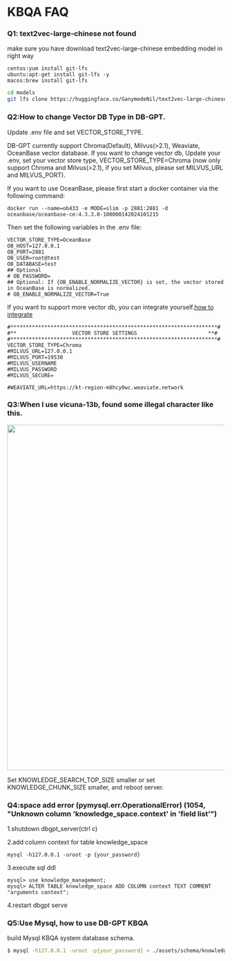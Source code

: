 # KBQA FAQ

### Q1: text2vec-large-chinese not found

make sure you have download text2vec-large-chinese embedding model in right way

```tip
centos:yum install git-lfs
ubuntu:apt-get install git-lfs -y
macos:brew install git-lfs
```
```bash
cd models
git lfs clone https://huggingface.co/GanymedeNil/text2vec-large-chinese
```

### Q2:How to change Vector DB Type in DB-GPT.

Update .env file and set VECTOR_STORE_TYPE.

DB-GPT currently support Chroma(Default), Milvus(>2.1), Weaviate, OceanBase vector database.
If you want to change vector db, Update your .env, set your vector store type, VECTOR_STORE_TYPE=Chroma (now only support Chroma and Milvus(>2.1), if you set Milvus, please set MILVUS_URL and MILVUS_PORT).

If you want to use OceanBase, please first start a docker container via the following command:
```shell
docker run --name=ob433 -e MODE=slim -p 2881:2881 -d oceanbase/oceanbase-ce:4.3.3.0-100000142024101215
```
Then set the following variables in the .env file:
```shell
VECTOR_STORE_TYPE=OceanBase
OB_HOST=127.0.0.1
OB_PORT=2881
OB_USER=root@test
OB_DATABASE=test
## Optional
# OB_PASSWORD=
## Optional: If {OB_ENABLE_NORMALIZE_VECTOR} is set, the vector stored in OceanBase is normalized.
# OB_ENABLE_NORMALIZE_VECTOR=True
```
If you want to support more vector db, you can integrate yourself.[how to integrate](https://db-gpt.readthedocs.io/en/latest/modules/vector.html)
```commandline
#*******************************************************************#
#**                  VECTOR STORE SETTINGS                       **#
#*******************************************************************#
VECTOR_STORE_TYPE=Chroma
#MILVUS_URL=127.0.0.1
#MILVUS_PORT=19530
#MILVUS_USERNAME
#MILVUS_PASSWORD
#MILVUS_SECURE=

#WEAVIATE_URL=https://kt-region-m8hcy0wc.weaviate.network
```
### Q3:When I use vicuna-13b, found some illegal character like this.
<p align="left">
  <img src="https://github.com/eosphoros-ai/DB-GPT/assets/13723926/088d1967-88e3-4f72-9ad7-6c4307baa2f8" width="800px" />
</p>

Set KNOWLEDGE_SEARCH_TOP_SIZE smaller or set KNOWLEDGE_CHUNK_SIZE smaller, and reboot server.

### Q4:space add error (pymysql.err.OperationalError) (1054, "Unknown column 'knowledge_space.context' in 'field list'")

1.shutdown dbgpt_server(ctrl c)

2.add column context for table knowledge_space

```commandline
mysql -h127.0.0.1 -uroot -p {your_password}
```

3.execute sql ddl

```commandline
mysql> use knowledge_management;
mysql> ALTER TABLE knowledge_space ADD COLUMN context TEXT COMMENT "arguments context";
```

4.restart dbgpt serve

### Q5:Use Mysql, how to use DB-GPT KBQA

build Mysql KBQA system database schema.

```bash
$ mysql -h127.0.0.1 -uroot -p{your_password} < ./assets/schema/knowledge_management.sql
```